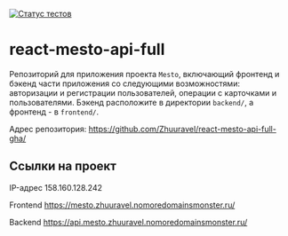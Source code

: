 [![Статус тестов](../../actions/workflows/tests.yml/badge.svg)](../../actions/workflows/tests.yml)

# react-mesto-api-full
Репозиторий для приложения проекта `Mesto`, включающий фронтенд и бэкенд части приложения со следующими возможностями: авторизации и регистрации пользователей, операции с карточками и пользователями. Бэкенд расположите в директории `backend/`, а фронтенд - в `frontend/`.

Адрес репозитория: https://github.com/Zhuuravel/react-mesto-api-full-gha/

## Ссылки на проект

IP-адрес 158.160.128.242

Frontend https://mesto.zhuuravel.nomoredomainsmonster.ru/

Backend https://api.mesto.zhuuravel.nomoredomainsmonster.ru/

